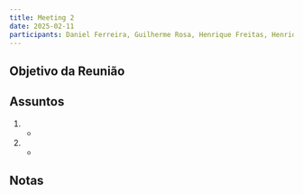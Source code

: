 ```yaml
---
title: Meeting 2
date: 2025-02-11
participants: Daniel Ferreira, Guilherme Rosa, Henrique Freitas, Henrique Teixeira, João Roldão, Rui Machado
---
```


## Objetivo da Reunião

## Assuntos
1. 
    - 
2. 
    - 

## Notas
